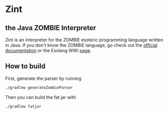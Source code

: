 # Zint
## the Java ZOMBIE Interpreter
Zint is an interpreter for the ZOMBIE esoteric programming language written in Java.
If you don't know the ZOMBIE language, go check out the [official documentation](https://www.dangermouse.net/esoteric/zombie.html) or the Esolang WIKI [page](https://esolangs.org/wiki/ZOMBIE).

## How to build
First, generate the parser by running
```bash
./gradlew generateZombieParser
```

Then you can build the fat jar with
```bash
./gradlew fatjar
```
